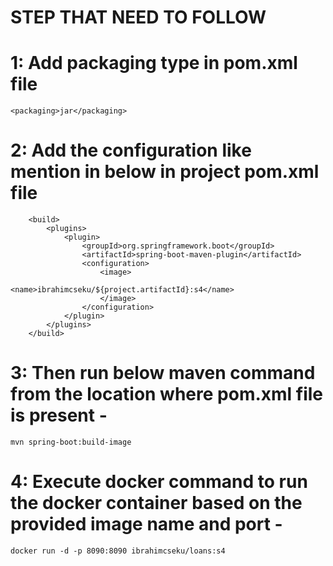 # STEP THAT NEED TO FOLLOW

# 1: Add packaging type in pom.xml file
	<packaging>jar</packaging>
	
# 2: Add the configuration like mention in below in project pom.xml file
	    <build>
	        <plugins>
	            <plugin>
	                <groupId>org.springframework.boot</groupId>
	                <artifactId>spring-boot-maven-plugin</artifactId>
	                <configuration>
	                	<image>
	                    	<name>ibrahimcseku/${project.artifactId}:s4</name>
	                    </image>
	                </configuration>
	            </plugin>
	        </plugins>
	    </build>
	      
# 3: Then run below maven command from the location where pom.xml file is present - 
	mvn spring-boot:build-image
	
# 4: Execute docker command to run the docker container based on the provided image name and port - 
	docker run -d -p 8090:8090 ibrahimcseku/loans:s4 
	